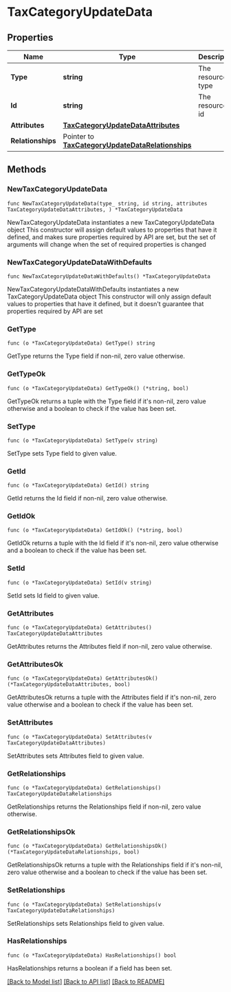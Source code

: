 # TaxCategoryUpdateData

## Properties

Name | Type | Description | Notes
------------ | ------------- | ------------- | -------------
**Type** | **string** | The resource&#39;s type | 
**Id** | **string** | The resource&#39;s id | 
**Attributes** | [**TaxCategoryUpdateDataAttributes**](TaxCategoryUpdateDataAttributes.md) |  | 
**Relationships** | Pointer to [**TaxCategoryUpdateDataRelationships**](TaxCategoryUpdateDataRelationships.md) |  | [optional] 

## Methods

### NewTaxCategoryUpdateData

`func NewTaxCategoryUpdateData(type_ string, id string, attributes TaxCategoryUpdateDataAttributes, ) *TaxCategoryUpdateData`

NewTaxCategoryUpdateData instantiates a new TaxCategoryUpdateData object
This constructor will assign default values to properties that have it defined,
and makes sure properties required by API are set, but the set of arguments
will change when the set of required properties is changed

### NewTaxCategoryUpdateDataWithDefaults

`func NewTaxCategoryUpdateDataWithDefaults() *TaxCategoryUpdateData`

NewTaxCategoryUpdateDataWithDefaults instantiates a new TaxCategoryUpdateData object
This constructor will only assign default values to properties that have it defined,
but it doesn't guarantee that properties required by API are set

### GetType

`func (o *TaxCategoryUpdateData) GetType() string`

GetType returns the Type field if non-nil, zero value otherwise.

### GetTypeOk

`func (o *TaxCategoryUpdateData) GetTypeOk() (*string, bool)`

GetTypeOk returns a tuple with the Type field if it's non-nil, zero value otherwise
and a boolean to check if the value has been set.

### SetType

`func (o *TaxCategoryUpdateData) SetType(v string)`

SetType sets Type field to given value.


### GetId

`func (o *TaxCategoryUpdateData) GetId() string`

GetId returns the Id field if non-nil, zero value otherwise.

### GetIdOk

`func (o *TaxCategoryUpdateData) GetIdOk() (*string, bool)`

GetIdOk returns a tuple with the Id field if it's non-nil, zero value otherwise
and a boolean to check if the value has been set.

### SetId

`func (o *TaxCategoryUpdateData) SetId(v string)`

SetId sets Id field to given value.


### GetAttributes

`func (o *TaxCategoryUpdateData) GetAttributes() TaxCategoryUpdateDataAttributes`

GetAttributes returns the Attributes field if non-nil, zero value otherwise.

### GetAttributesOk

`func (o *TaxCategoryUpdateData) GetAttributesOk() (*TaxCategoryUpdateDataAttributes, bool)`

GetAttributesOk returns a tuple with the Attributes field if it's non-nil, zero value otherwise
and a boolean to check if the value has been set.

### SetAttributes

`func (o *TaxCategoryUpdateData) SetAttributes(v TaxCategoryUpdateDataAttributes)`

SetAttributes sets Attributes field to given value.


### GetRelationships

`func (o *TaxCategoryUpdateData) GetRelationships() TaxCategoryUpdateDataRelationships`

GetRelationships returns the Relationships field if non-nil, zero value otherwise.

### GetRelationshipsOk

`func (o *TaxCategoryUpdateData) GetRelationshipsOk() (*TaxCategoryUpdateDataRelationships, bool)`

GetRelationshipsOk returns a tuple with the Relationships field if it's non-nil, zero value otherwise
and a boolean to check if the value has been set.

### SetRelationships

`func (o *TaxCategoryUpdateData) SetRelationships(v TaxCategoryUpdateDataRelationships)`

SetRelationships sets Relationships field to given value.

### HasRelationships

`func (o *TaxCategoryUpdateData) HasRelationships() bool`

HasRelationships returns a boolean if a field has been set.


[[Back to Model list]](../README.md#documentation-for-models) [[Back to API list]](../README.md#documentation-for-api-endpoints) [[Back to README]](../README.md)


